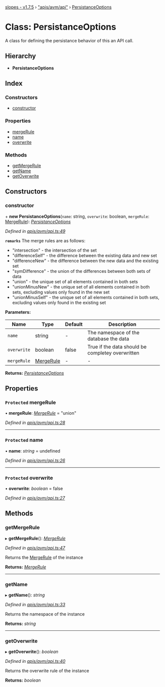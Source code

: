 [slopes - v1.7.5](../README.md) › ["apis/avm/api"](../modules/_apis_avm_api_.md) › [PersistanceOptions](_apis_avm_api_.persistanceoptions.md)

# Class: PersistanceOptions

A class for defining the persistance behavior of this an API call.

## Hierarchy

* **PersistanceOptions**

## Index

### Constructors

* [constructor](_apis_avm_api_.persistanceoptions.md#constructor)

### Properties

* [mergeRule](_apis_avm_api_.persistanceoptions.md#protected-mergerule)
* [name](_apis_avm_api_.persistanceoptions.md#protected-name)
* [overwrite](_apis_avm_api_.persistanceoptions.md#protected-overwrite)

### Methods

* [getMergeRule](_apis_avm_api_.persistanceoptions.md#getmergerule)
* [getName](_apis_avm_api_.persistanceoptions.md#getname)
* [getOverwrite](_apis_avm_api_.persistanceoptions.md#getoverwrite)

## Constructors

###  constructor

\+ **new PersistanceOptions**(`name`: string, `overwrite`: boolean, `mergeRule`: [MergeRule](../modules/_apis_avm_types_.md#mergerule)): *[PersistanceOptions](_apis_avm_api_.persistanceoptions.md)*

*Defined in [apis/avm/api.ts:49](https://github.com/ava-labs/slopes/blob/db73b16/src/apis/avm/api.ts#L49)*

**`remarks`** 
The merge rules are as follows:
  * "intersection" - the intersection of the set
  * "differenceSelf" - the difference between the existing data and new set
  * "differenceNew" - the difference between the new data and the existing set
  * "symDifference" - the union of the differences between both sets of data
  * "union" - the unique set of all elements contained in both sets
  * "unionMinusNew" - the unique set of all elements contained in both sets, excluding values only found in the new set
  * "unionMinusSelf" - the unique set of all elements contained in both sets, excluding values only found in the existing set

**Parameters:**

Name | Type | Default | Description |
------ | ------ | ------ | ------ |
`name` | string | - | The namespace of the database the data |
`overwrite` | boolean | false | True if the data should be completey overwritten |
`mergeRule` | [MergeRule](../modules/_apis_avm_types_.md#mergerule) | - | - |

**Returns:** *[PersistanceOptions](_apis_avm_api_.persistanceoptions.md)*

## Properties

### `Protected` mergeRule

• **mergeRule**: *[MergeRule](../modules/_apis_avm_types_.md#mergerule)* = "union"

*Defined in [apis/avm/api.ts:28](https://github.com/ava-labs/slopes/blob/db73b16/src/apis/avm/api.ts#L28)*

___

### `Protected` name

• **name**: *string* =  undefined

*Defined in [apis/avm/api.ts:26](https://github.com/ava-labs/slopes/blob/db73b16/src/apis/avm/api.ts#L26)*

___

### `Protected` overwrite

• **overwrite**: *boolean* = false

*Defined in [apis/avm/api.ts:27](https://github.com/ava-labs/slopes/blob/db73b16/src/apis/avm/api.ts#L27)*

## Methods

###  getMergeRule

▸ **getMergeRule**(): *[MergeRule](../modules/_apis_avm_types_.md#mergerule)*

*Defined in [apis/avm/api.ts:47](https://github.com/ava-labs/slopes/blob/db73b16/src/apis/avm/api.ts#L47)*

Returns the [MergeRule](../modules/_apis_avm_types_.md#mergerule) of the instance

**Returns:** *[MergeRule](../modules/_apis_avm_types_.md#mergerule)*

___

###  getName

▸ **getName**(): *string*

*Defined in [apis/avm/api.ts:33](https://github.com/ava-labs/slopes/blob/db73b16/src/apis/avm/api.ts#L33)*

Returns the namespace of the instance

**Returns:** *string*

___

###  getOverwrite

▸ **getOverwrite**(): *boolean*

*Defined in [apis/avm/api.ts:40](https://github.com/ava-labs/slopes/blob/db73b16/src/apis/avm/api.ts#L40)*

Returns the overwrite rule of the instance

**Returns:** *boolean*
